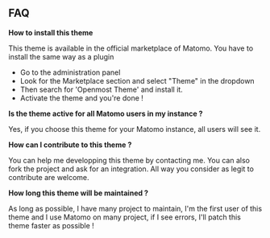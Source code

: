 ## FAQ

__How to install this theme__

This theme is available in the official marketplace of Matomo. You have to install the same way as a plugin

- Go to the administration panel
- Look for the Marketplace section and select "Theme" in the dropdown
- Then search for 'Openmost Theme' and install it.
- Activate the theme and you're done !

__Is the theme active for all Matomo users in my instance ?__

Yes, if you choose this theme for your Matomo instance, all users will see it.

__How can I contribute to this theme ?__

You can help me developping this theme by contacting me. You can also fork the project and ask for an integration. All way you consider as legit to contribute are welcome.

__How long this theme will be maintained ?__

As long as possible, I have many project to maintain, I'm the first user of this theme and I use Matomo on many project, if I see errors, I'll patch this theme faster as possible !


